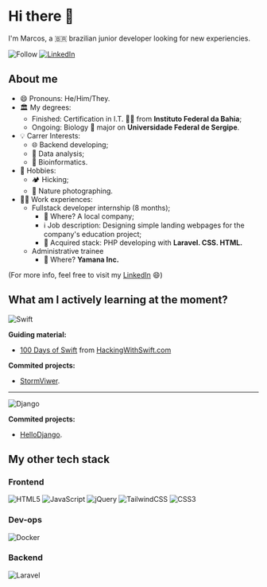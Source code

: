 # Hi there 👋

I'm Marcos, a 🇧🇷 brazilian junior developer looking for new experiencies.

![Follow](https://img.shields.io/github/followers/marcoslor?style=flat-square&label=Follow&logo=github)
[![LinkedIn](https://img.shields.io/badge/linkedin-%230077B5.svg?style=flat-squar&logo=linkedin&logoColor=white)](www.linkedin.com/in/marcos-p-rios/)

## About me

- 😄  Pronouns: He/Him/They.
- 🏛  My degrees:
  - Finished: Certification in I.T. 👨‍💻 from **Instituto Federal da Bahia**;
  - Ongoing: Biology 🐛 major on **Universidade Federal de Sergipe**. 
- 💡  Carrer Interests:
  - 🌐  Backend developing;
  - 🔎  Data analysis;
  - 🧬  Bioinformatics.
- 🍄  Hobbies:
  - 🏕  Hicking;
  - 📸  Nature photographing.
- 🧑‍💻 Work experiences:
  -   Fullstack developer internship (8 months);
      -   🏢 Where? A local company;
      -   ℹ️ Job description: Designing simple landing webpages for the company's education project;
      -   🧳 Acquired stack: PHP developing with **Laravel. CSS. HTML.**
  -   Administrative trainee
      -   🏢 Where? **Yamana Inc.**

(For more info, feel free to visit my [LinkedIn](www.linkedin.com/in/marcos-p-rios) 😄)

## What am I actively learning at the moment?
![Swift](https://img.shields.io/badge/swift-F54A2A?style=for-the-badge&logo=swift&logoColor=white)

**Guiding material:**
- [100 Days of Swift](https://www.hackingwithswift.com/100/) from [HackingWithSwift.com](https://www.hackingwithswift.com)

**Commited projects:**
 - [StormViwer](https://github.com/marcoslor/HackingWithSwift-Project01-StormViwer). 

---------
![Django](https://img.shields.io/badge/django-%23092E20.svg?style=for-the-badge&logo=django&logoColor=white)

**Commited projects:**
  - [HelloDjango](https://github.com/marcoslor/hellodjango).

## My other tech stack

### Frontend

![HTML5](https://img.shields.io/badge/html5-%23E34F26.svg?style=for-the-badge&logo=html5&logoColor=white)
![JavaScript](https://img.shields.io/badge/javascript-%23323330.svg?style=for-the-badge&logo=javascript&logoColor=%23F7DF1E)
![jQuery](https://img.shields.io/badge/jquery-%230769AD.svg?style=for-the-badge&logo=jquery&logoColor=white)
![TailwindCSS](https://img.shields.io/badge/tailwindcss-%2338B2AC.svg?style=for-the-badge&logo=tailwind-css&logoColor=white)
![CSS3](https://img.shields.io/badge/css3-%231572B6.svg?style=for-the-badge&logo=css3&logoColor=white)

### Dev-ops

![Docker](https://img.shields.io/badge/docker-%230db7ed.svg?style=for-the-badge&logo=docker&logoColor=white)

### Backend

![Laravel](https://img.shields.io/badge/laravel-%23FF2D20.svg?style=for-the-badge&logo=laravel&logoColor=white)


